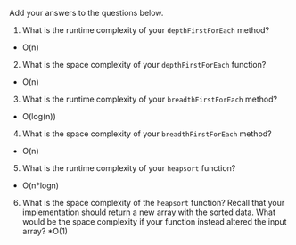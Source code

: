 Add your answers to the questions below.

1. What is the runtime complexity of your `depthFirstForEach` method?
* O(n)

2. What is the space complexity of your `depthFirstForEach` function?
* O(n)

3. What is the runtime complexity of your `breadthFirstForEach` method?
* O(log(n))

4. What is the space complexity of your `breadthFirstForEach` method? 
* O(n)

5. What is the runtime complexity of your `heapsort` function?
* O(n*logn)

6. What is the space complexity of the `heapsort` function? Recall that your implementation should return a new array with the sorted data. What would be the space complexity if your function instead altered the input array?
*O(1)
